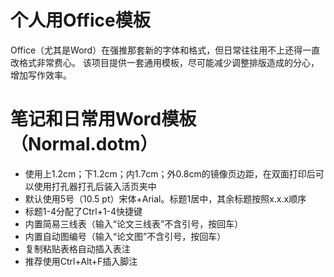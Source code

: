 # 个人用Office模板

Office（尤其是Word）在强推那套新的字体和格式，但日常往往用不上还得一直改格式非常费心。
该项目提供一套通用模板，尽可能减少调整排版造成的分心，增加写作效率。

# 笔记和日常用Word模板（Normal.dotm）

* 使用上1.2cm；下1.2cm；内1.7cm；外0.8cm的镜像页边距，在双面打印后可以使用打孔器打孔后装入活页夹中
* 默认使用5号（10.5 pt）宋体+Arial。标题1居中，其余标题按照x.x.x顺序
* 标题1-4分配了Ctrl+1-4快捷键
* 内置简易三线表（输入“论文三线表”不含引号，按回车）
* 内置自动图编号（输入“论文图”不含引号，按回车）
* 复制粘贴表格自动插入表注
* 推荐使用Ctrl+Alt+F插入脚注